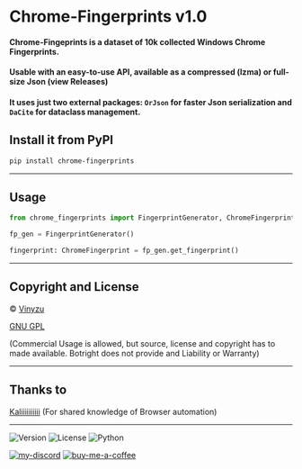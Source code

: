 # Chrome-Fingerprints v1.0

#### Chrome-Fingeprints is a dataset of 10k collected Windows Chrome Fingerprints.
#### Usable with an easy-to-use API, available as a compressed (lzma) or full-size Json (view Releases)
#### It uses just two external packages: `OrJson` for faster Json serialization and `DaCite` for dataclass management.


## Install it from PyPI

```bash
pip install chrome-fingerprints
```

---

## Usage

```py
from chrome_fingerprints import FingerprintGenerator, ChromeFingerprint

fp_gen = FingerprintGenerator()

fingerprint: ChromeFingerprint = fp_gen.get_fingerprint()
```
---

## Copyright and License
© [Vinyzu](https://github.com/Vinyzu/)

[GNU GPL](https://choosealicense.com/licenses/gpl-3.0/)

(Commercial Usage is allowed, but source, license and copyright has to made available. Botright does not provide and Liability or Warranty)

---

## Thanks to

[Kaliiiiiiiiii](https://github.com/kaliiiiiiiiii/) (For shared knowledge of Browser automation)

---

![Version](https://img.shields.io/badge/Chrome_Fingerprints-v1.0-blue)
![License](https://img.shields.io/badge/License-GNU%20GPL-green)
![Python](https://img.shields.io/badge/Python-v3.x-lightgrey)

[![my-discord](https://img.shields.io/badge/My_Discord-000?style=for-the-badge&logo=google-chat&logoColor=blue)](https://discordapp.com/users/935224495126487150)
[![buy-me-a-coffee](https://img.shields.io/badge/Buy_Me_A_Coffee-000?style=for-the-badge&logo=ko-fi&logoColor=brown)](https://ko-fi.com/vinyzu)